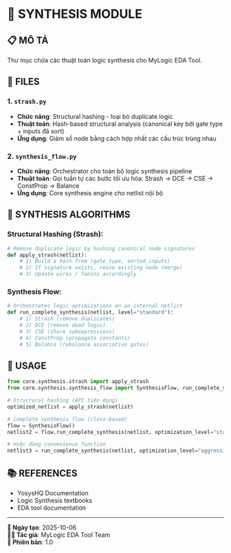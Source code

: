 # 🔧 **SYNTHESIS MODULE**

## 📋 **MÔ TẢ**
Thư mục chứa các thuật toán logic synthesis cho MyLogic EDA Tool.

## 📁 **FILES**

### **1. `strash.py`**
- **Chức năng**: Structural hashing - loại bỏ duplicate logic
- **Thuật toán**: Hash-based structural analysis (canonical key bởi gate type + inputs đã sort)
- **Ứng dụng**: Giảm số node bằng cách hợp nhất các cấu trúc trùng nhau

### **2. `synthesis_flow.py`**
- **Chức năng**: Orchestrator cho toàn bộ logic synthesis pipeline
- **Thuật toán**: Gọi tuần tự các bước tối ưu hóa: Strash → DCE → CSE → ConstProp → Balance
- **Ứng dụng**: Core synthesis engine cho netlist nội bộ

## 🎯 **SYNTHESIS ALGORITHMS**

### **Structural Hashing (Strash):**
```python
# Remove duplicate logic by hashing canonical node signatures
def apply_strash(netlist):
    # 1) Build a hash from (gate_type, sorted_inputs)
    # 2) If signature exists, reuse existing node (merge)
    # 3) Update wires / fanins accordingly
```

### **Synthesis Flow:**
```python
# Orchestrates logic optimizations on an internal netlist
def run_complete_synthesis(netlist, level="standard"):
    # 1) Strash (remove duplicates)
    # 2) DCE (remove dead logic)
    # 3) CSE (share subexpressions)
    # 4) ConstProp (propagate constants)
    # 5) Balance (rebalance associative gates)
```

## 🚀 **USAGE**

```python
from core.synthesis.strash import apply_strash
from core.synthesis.synthesis_flow import SynthesisFlow, run_complete_synthesis

# Structural hashing (API tiện dụng)
optimized_netlist = apply_strash(netlist)

# Complete synthesis flow (class-based)
flow = SynthesisFlow()
netlist2 = flow.run_complete_synthesis(netlist, optimization_level="standard")

# Hoặc dùng convenience function
netlist3 = run_complete_synthesis(netlist, optimization_level="aggressive")
```

## 📚 **REFERENCES**
- YosysHQ Documentation
- Logic Synthesis textbooks
- EDA tool documentation

---

**📅 Ngày tạo**: 2025-10-06  
**👨‍💻 Tác giả**: MyLogic EDA Tool Team  
**📝 Phiên bản**: 1.0
